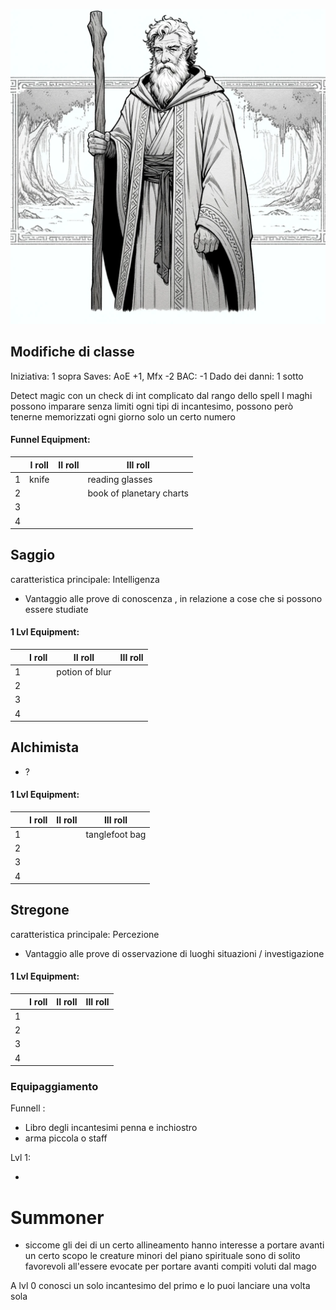 ![Maghi](../../assets/img/wizard.webp)


## Modifiche di classe
Iniziativa: 1 sopra
Saves: AoE +1, Mfx -2
BAC: -1
Dado dei danni: 1 sotto

Detect magic con un check di int complicato dal rango dello spell
I maghi possono imparare senza limiti ogni tipi di incantesimo, possono però tenerne memorizzati ogni giorno solo un certo numero

#### Funnel Equipment:
||I roll|II roll|III roll|
|---|---|---|---|
|1|knife||reading glasses|
|2|||book of planetary charts|
|3||||
|4||||

## Saggio

caratteristica principale: Intelligenza

- Vantaggio alle prove di conoscenza , in relazione a cose che si possono essere studiate

#### 1 Lvl Equipment:
||I roll|II roll|III roll|
|---|---|---|---|
|1||potion of blur||
|2||||
|3||||
|4||||


## Alchimista 

- ?


#### 1 Lvl Equipment:
||I roll|II roll|III roll|
|---|---|---|---|
|1|||tanglefoot bag|
|2||||
|3||||
|4||||

## Stregone

caratteristica principale: Percezione

- Vantaggio alle prove di osservazione di luoghi situazioni / investigazione


#### 1 Lvl Equipment:
||I roll|II roll|III roll|
|---|---|---|---|
|1||||
|2||||
|3||||
|4||||

### Equipaggiamento

Funnell :

- Libro degli incantesimi penna e inchiostro
- arma piccola o staff

Lvl 1:

- 


# Summoner

- siccome gli dei di un certo allineamento hanno interesse a portare avanti un certo scopo le creature minori del piano spirituale sono di solito favorevoli all'essere evocate per portare avanti compiti voluti dal mago


A lvl 0 conosci un solo incantesimo del primo e lo puoi lanciare una volta sola